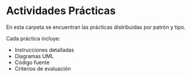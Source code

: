 # Actividades Prácticas


En esta carpeta se encuentran las prácticas distribuidas por patrón y tipo.


Cada práctica incluye:
- Instrucciones detalladas
- Diagramas UML
- Código fuente
- Criterios de evaluación
